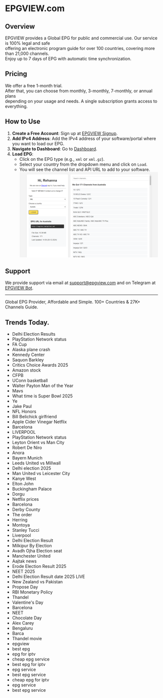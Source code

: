 # EPGVIEW.com



## Overview
EPGVIEW provides a Global EPG for public and commercial use. Our service is 100% legal and safe\
offering an electronic program guide for over 100 countries, covering more than 21,000 channels.\
Enjoy up to 7 days of EPG with automatic time synchronization.

## Pricing
We offer a free 1-month trial. \
After that, you can choose from monthly, 3-monthly, 7-monthly, or annual plans \
depending on your usage and needs. A single subscription grants access to everything.

## How to Use
1. **Create a Free Account**: Sign up at [EPGVIEW Signup](https://epgview.com/signup.php).
2. **Add IPv4 Address**: Add the IPv4 address of your software/portal where you want to load our EPG.
3. **Navigate to Dashboard**: Go to [Dashboard](https://epgview.com/dashboard.php).
4. **Load EPG**:
   - Click on the EPG type (e.g., `xml` or `xml.gz`).
   - Select your country from the dropdown menu and click on `Load`.
   - You will see the channel list and API URL to add to your software.
![EPGVIEW](img/dashboard.png)
## Support
We provide support via email at [support@epgview.com](mailto:support@epgview.com) and on Telegram at [EPGVIEW Bot](https://t.me/epgview_bot).

---

Global EPG Provider, Affordable and Simple. 100+ Countries & 27K+ Channels Guide.

## Trends Today.

- Delhi Election Results
- PlayStation Network status
- FA Cup
- Alaska plane crash
- Kennedy Center
- Saquon Barkley
- Critics Choice Awards 2025
- Amazon stock
- CFPB
- UConn basketball
- Walter Payton Man of the Year
- Mavs
- What time is Super Bowl 2025
- Ye
- Jake Paul
- NFL Honors
- Bill Belichick girlfriend
- Apple Cider Vinegar Netflix
- Barcelona
- LIVERPOOL
- PlayStation Network status
- Leyton Orient vs Man City
- Robert De Niro
- Anora
- Bayern Munich
- Leeds United vs Millwall
- Delhi election 2025
- Man United vs Leicester City
- Kanye West
- Elton John
- Buckingham Palace
- Dorgu
- Netflix prices
- Barcelona
- Derby County
- The order
- Herring
- Montoya
- Stanley Tucci
- Liverpool
- Delhi Election Result
- Milkipur By Election
- Avadh Ojha Election seat
- Manchester United
- Aajtak news
- Erode Election Result 2025
- NEET 2025
- Delhi Election Result date 2025 LIVE
- New Zealand vs Pakistan
- Propose Day
- RBI Monetary Policy
- Thandel
- Valentine's Day
- Barcelona
- NEET
- Chocolate Day
- Alex Carey
- Bengaluru
- Barca
- Thandel movie
- epgview
- best epg
- epg for iptv
- cheap epg service
- best epg for iptv
- epg service
- best epg service
- cheap epg for iptv
- epg service
- best epg service
